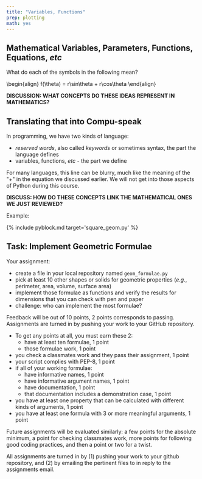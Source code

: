 ```yaml
---
title: "Variables, Functions"
prep: plotting
math: yes
---
```


## Mathematical Variables, Parameters, Functions, Equations, *etc*

What do each of the symbols in the following mean?

\begin{align}
f(\theta) = r\sin\theta + r\cos\theta
\end{align}

**DISCUSSION: WHAT CONCEPTS DO THESE IDEAS REPRESENT IN MATHEMATICS?**

## Translating that into Compu-speak

In programming, we have two kinds of language:

 - *reserved words*, also called *keywords* or sometimes syntax, the part the
 language defines
 - variables, functions, *etc* - the part we define

For many languages, this line can be blurry, much like the meaning of the \"+\"
in the equation we discussed earlier.  We will not get into those aspects of
Python during this course.

**DISCUSS: HOW DO THESE CONCEPTS LINK THE MATHEMATICAL ONES WE JUST REVIEWED?**

Example:

{% include pyblock.md target='square_geom.py' %}

## Task: Implement Geometric Formulae

Your assignment:

 - create a file in your local repository named `geom_formulae.py`
 - pick at least 10 other shapes or solids for geometric properties (*e.g.*,
   perimeter, area, volume, surface area)
 - implement those formulae as functions  and verify the results for dimensions
 that you can check with pen and paper
 - challenge: who can implement the most formulae?

Feedback will be out of 10 points, 2 points corresponds to passing.  Assignments
are turned in by pushing your work to your GitHub repository.

 - To get any points at all, you must earn these 2:
    * have at least ten formulae, 1 point
    * those formulae work, 1 point
 - you check a classmates work and they pass their assignment, 1 point
 - your script complies with PEP-8, 1 point
 - if all of your working formulae:
    * have informative names, 1 point
    * have informative argument names, 1 point
    * have documentation, 1 point
    * that documentation includes a demonstration case, 1 point
 - you have at least one property that can be calculated with different kinds of
 arguments, 1 point
 - you have at least one formula with 3 or more meaningful arguments, 1 point

Future assignments will be evaluated similarly: a few points for the absolute
minimum, a point for checking classmates work, more points for following good
coding practices, and then a point or two for a twist.

All assignments are turned in by (1) pushing your work to your github repository,
and (2) by emailing the pertinent files to in reply to the assignments email.
